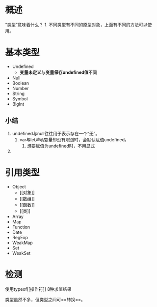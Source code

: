 # 概述
“类型”意味着什么？
	1. 不同类型有不同的原型对象，上面有不同的方法可以使用。
# 基本类型
- Undefined
	- **变量未定义**与**变量保存undefined值**不同
- Null
- Boolean
- Number
- String
- Symbol
- BigInt
## 小结
1. undefined与null往往用于表示存在一个“无”。
	1. var与let*声明*变量却没有*赋值*时，会默认赋值undefined。
		1. 想要赋值为undefined时，不用显式
2. 
# 引用类型
- Object
	- [[对象]]
	- [[数组]]
	- [[函数]]
	- [[类]]
- Array
- Map
- Function
- Date
- RegExp
- WeakMap
- Set
- WeakSet

# 检测
使用typeof[[操作符]] 8种求值结果

类型虽然不多，但类型之间可==转换==。